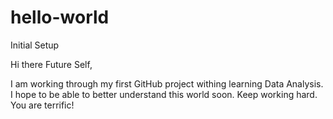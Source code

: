 # hello-world
Initial Setup

Hi there Future Self,

I am working through my first GitHub project withing learning Data Analysis.  I hope to be able to better understand this world soon.  Keep working hard.  You are terrific!
